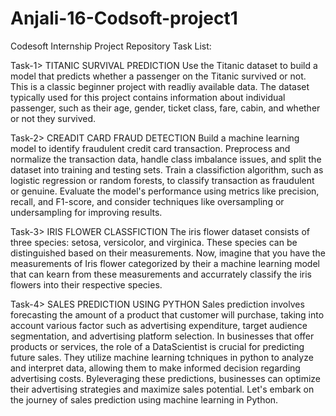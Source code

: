 # Anjali-16-Codsoft-project1
Codesoft Internship Project Repository Task List:

Task-1> TITANIC SURVIVAL PREDICTION  Use the Titanic dataset to build a model that predicts whether a passenger on the Titanic survived or not. This is a classic beginner project with readliy available data. The dataset typically used for this project contains information about individual passenger, such as their age, gender, ticket class, fare, cabin, and whether or not they survived.  

Task-2> CREADIT CARD FRAUD DETECTION 
Build a machine learning model to identify fraudulent credit card transaction. Preprocess and normalize the transaction data, handle class imbalance issues, and split the dataset into training and testing sets. Train a classifiction algorithm, such as logistic regression or random forests, to classify transaction as fraudulent or genuine. Evaluate the model's performance using metrics like precision, recall, and F1-score, and consider techniques like oversampling or undersampling for improving results.

Task-3> IRIS FLOWER CLASSFICTION 
The iris flower dataset consists of three species: setosa, versicolor, and virginica. These species can be distinguished based on their measurements. Now, imagine  that you have the measurements of Iris flower categorized by their a machine learning model that can kearn from these measurements and accurrately classify the iris flowers into their respective species.

Task-4> SALES PREDICTION USING PYTHON
Sales prediction involves forecasting the amount of a product that customer will purchase, taking into account various factor such as advertising expenditure, target audience segmentation, and advertising platform selection. In businesses that offer products or services, the role of a DataScientist is crucial for predicting future sales. They utilize machine learning tchniques in python to analyze and interpret data, allowing them to make informed decision regarding advertising costs. Byleveraging these predictions, businesses can optimize their advertising strategies and maximize sales potential. Let's embark on the journey of sales prediction using machine learning in Python.
